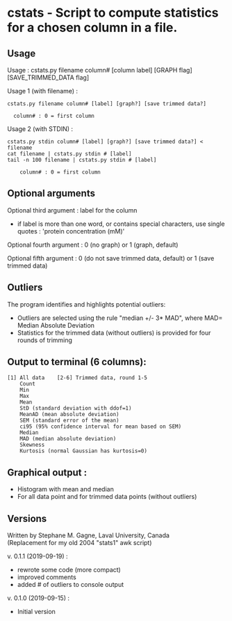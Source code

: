 # cstats - Script to compute statistics for a chosen column in a file.

## Usage
Usage : cstats.py filename column# [column label] [GRAPH flag] [SAVE_TRIMMED_DATA flag]

Usage 1 (with filename) :
```
cstats.py filename column# [label] [graph?] [save trimmed data?]

  column# : 0 = first column
```
Usage 2 (with STDIN) :
```
cstats.py stdin column# [label] [graph?] [save trimmed data?] < filename
cat filename | cstats.py stdin # [label]
tail -n 100 filename | cstats.py stdin # [label]
    
    column# : 0 = first column
```

## Optional arguments
Optional third argument : label for the column
- if label is more than one word, or contains special characters, use single quotes : 'protein concentration (mM)'

Optional fourth argument : 0 (no graph) or 1 (graph, default)

Optional fifth argument : 0 (do not save trimmed data, default) or 1 (save trimmed data)

## Outliers
The program identifies and highlights potential outliers:
- Outliers are selected using the rule "median +/- 3* MAD", where MAD= Median Absolute Deviation
- Statistics for the trimmed data (without outliers) is provided for four rounds of trimming

## Output to terminal (6 columns):
```
[1] All data    [2-6] Trimmed data, round 1-5
    Count
    Min
    Max
    Mean
    StD (standard deviation with ddof=1)
    MeanAD (mean absolute deviation)
    SEM (standard error of the mean)
    ci95 (95% confidence interval for mean based on SEM)
    Median
    MAD (median absolute deviation)
    Skewness
    Kurtosis (normal Gaussian has kurtosis=0)
```
## Graphical output :
- Histogram with mean and median
- For all data point and for trimmed data points (without outliers)

## Versions
Written by Stephane M. Gagne, Laval University, Canada  
(Replacement for my old 2004 "stats1" awk script)  

v. 0.1.1 (2019-09-19) :  
- rewrote some code (more compact)
- improved comments
- added # of outliers to console output

v. 0.1.0 (2019-09-15) :  
 - Initial version

